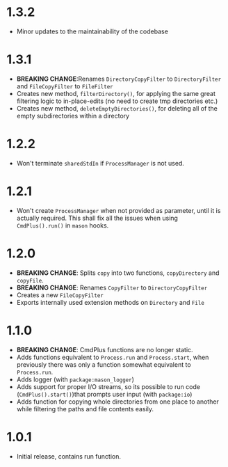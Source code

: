 # 1.3.2
- Minor updates to the maintainability of the codebase

# 1.3.1
- __BREAKING CHANGE__:Renames `DirectoryCopyFilter` to `DirectoryFilter` and `FileCopyFilter` to `FileFilter`
- Creates new method, `filterDirectory()`, for applying the same great filtering logic to in-place-edits (no need to create tmp directories etc.)
- Creates new method, `deleteEmptyDirectories()`, for deleting all of the empty subdirectories within a directory
  
# 1.2.2
- Won't terminate `sharedStdIn` if `ProcessManager` is not used.

# 1.2.1
- Won't create `ProcessManager` when not provided as parameter, until it is actually required. This shall fix all the issues when using `CmdPlus().run()` in `mason` hooks.

# 1.2.0

- __BREAKING CHANGE__: Splits `copy` into two functions, `copyDirectory` and `copyFile`.
- __BREAKING CHANGE__: Renames `CopyFilter` to `DirectoryCopyFilter`
- Creates a new `FileCopyFilter`
- Exports internally used extension methods on `Directory` and `File`

# 1.1.0 
- __BREAKING CHANGE__: CmdPlus functions are no longer static. 
- Adds functions equivalent to `Process.run` and `Process.start`, when previously there was only a function somewhat equivalent to `Process.run`.
- Adds logger (with `package:mason_logger`)
- Adds support for proper I/O streams, so its possible to run code (`CmdPlus().start()`)that prompts user input (with `package:io`)
- Adds function for copying whole directories from one place to another while filtering the paths and file contents easily.

# 1.0.1

- Initial release, contains run function.
